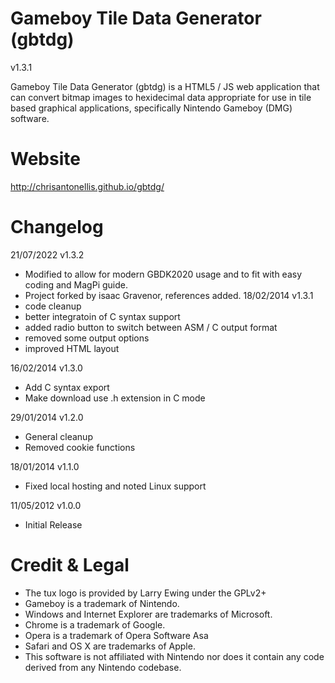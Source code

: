 Gameboy Tile Data Generator (gbtdg)
==============
v1.3.1

Gameboy Tile Data Generator (gbtdg) is a HTML5 / JS web application that can convert bitmap images to hexidecimal data appropriate for use in tile based graphical applications, specifically Nintendo Gameboy (DMG) software.


Website
=======
http://chrisantonellis.github.io/gbtdg/


Changelog
=========
21/07/2022 v1.3.2
- Modified to allow for modern GBDK2020 usage and to fit with easy coding and MagPi guide.
- Project forked by isaac Gravenor, references added.
18/02/2014 v1.3.1
- code cleanup
- better integratoin of C syntax support
- added radio button to switch between ASM / C output format
- removed some output options
- improved HTML layout

16/02/2014 v1.3.0
- Add C syntax export
- Make download use .h extension in C mode

29/01/2014 v1.2.0
- General cleanup
- Removed cookie functions

18/01/2014 v1.1.0
- Fixed local hosting and noted Linux support

11/05/2012 v1.0.0
- Initial Release


Credit & Legal
==============
- The tux logo is provided by Larry Ewing under the GPLv2+
- Gameboy is a trademark of Nintendo.
- Windows and Internet Explorer are trademarks of Microsoft.
- Chrome is a trademark of Google.
- Opera is a trademark of Opera Software Asa
- Safari and OS X are trademarks of Apple.
- This software is not affiliated with Nintendo nor does it contain any code derived from any Nintendo codebase.
